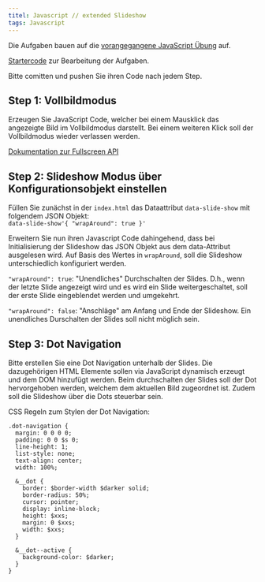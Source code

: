 ```yaml
---
titel: Javascript // extended Slideshow
tags: Javascript
---
```


Die Aufgaben bauen auf die [vorangegangene JavaScript Übung](../js-01-dropdown-menu-slideshow/) auf.

[Startercode](https://github.com/mi-classroom/js-aufgabe-dropdown-menu-slideshow-cnoss) zur Bearbeitung der Aufgaben.

Bitte comitten und pushen Sie ihren Code nach jedem Step.

## Step 1: Vollbildmodus
Erzeugen Sie JavaScript Code, welcher bei einem Mausklick das angezeigte Bild im Vollbildmodus darstellt. Bei einem weiteren Klick soll der Vollbildmodus wieder verlassen werden. 

[Dokumentation zur Fullscreen API](https://developer.mozilla.org/de/docs/Web/API/Vollbild_API)

## Step 2: Slideshow Modus über Konfigurationsobjekt einstellen
Füllen Sie zunächst in der `index.html` das Dataattribut `data-slide-show` mit folgendem JSON Objekt:  
`data-slide-show'{ "wrapAround": true }'`

Erweitern Sie nun ihren Javascript Code dahingehend, dass bei Initialisierung der Slideshow das JSON Objekt aus dem data-Attribut ausgelesen wird.
Auf Basis des Wertes in `wrapAround`, soll die Slideshow unterschiedlich konfiguriert werden.

`"wrapAround": true`: "Unendliches" Durchschalten der Slides. D.h., wenn der letzte Slide angezeigt wird und es wird ein Slide weitergeschaltet, soll der erste Slide eingeblendet werden und umgekehrt.

`"wrapAround": false`: "Anschläge" am Anfang und Ende der Slideshow. Ein unendliches Durschalten der Slides soll nicht möglich sein.

## Step 3: Dot Navigation
Bitte erstellen Sie eine Dot Navigation unterhalb der Slides. Die dazugehörigen HTML Elemente sollen via JavaScript dynamisch erzeugt und dem DOM hinzufügt werden. Beim durchschalten der Slides soll der Dot hervorgehoben werden, welchem dem aktuellen Bild zugeordnet ist. Zudem soll die Slideshow über die Dots steuerbar sein.

CSS Regeln zum Stylen der Dot Navigation:
```
.dot-navigation {
  margin: 0 0 0 0;
  padding: 0 0 $s 0;
  line-height: 1;
  list-style: none;
  text-align: center;
  width: 100%;

  &__dot {
    border: $border-width $darker solid;
    border-radius: 50%;
    cursor: pointer;
    display: inline-block;
    height: $xxs;
    margin: 0 $xxs;
    width: $xxs;
  }

  &__dot--active {
    background-color: $darker;
  }
}
```
